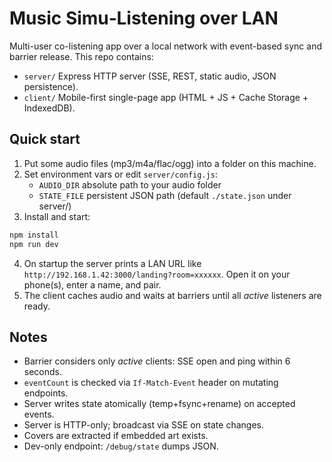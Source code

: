 # Music Simu‑Listening over LAN

Multi-user co-listening app over a local network with event-based sync and barrier release.
This repo contains:
- `server/` Express HTTP server (SSE, REST, static audio, JSON persistence).
- `client/` Mobile-first single-page app (HTML + JS + Cache Storage + IndexedDB).

## Quick start

1. Put some audio files (mp3/m4a/flac/ogg) into a folder on this machine.
2. Set environment vars or edit `server/config.js`:
   - `AUDIO_DIR` absolute path to your audio folder
   - `STATE_FILE` persistent JSON path (default `./state.json` under server/)
3. Install and start:

```bash
npm install
npm run dev
```

4. On startup the server prints a LAN URL like `http://192.168.1.42:3000/landing?room=xxxxxx`.
   Open it on your phone(s), enter a name, and pair.
5. The client caches audio and waits at barriers until all *active* listeners are ready.

## Notes
- Barrier considers only *active* clients: SSE open and ping within 6 seconds.
- `eventCount` is checked via `If-Match-Event` header on mutating endpoints.
- Server writes state atomically (temp+fsync+rename) on accepted events.
- Server is HTTP-only; broadcast via SSE on state changes.
- Covers are extracted if embedded art exists.
- Dev-only endpoint: `/debug/state` dumps JSON.
